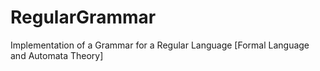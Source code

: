 # RegularGrammar
Implementation of a Grammar for a Regular Language [Formal Language and Automata Theory]
